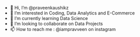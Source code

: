 - 👋 Hi, I’m @praveenkaushikz
- 👀 I’m interested in Coding, Data Analytics and E-Commerce
- 🌱 I’m currently learning Data Science
- 💞️ I’m looking to collaborate on Data Projects
- 📫 How to reach me : @iampravveen on instagram

<!---
praveenkaushikz/praveenkaushikz is a ✨ special ✨ repository because its `README.md` (this file) appears on your GitHub profile.
You can click the Preview link to take a look at your changes.
--->
